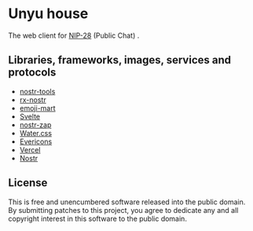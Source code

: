 # Unyu house

The web client for [NIP-28](https://github.com/nostr-protocol/nips/blob/master/28.md) (Public Chat) .

## Libraries, frameworks, images, services and protocols

- [nostr-tools](https://github.com/nbd-wtf/nostr-tools)
- [rx-nostr](https://github.com/penpenpng/rx-nostr)
- [emoji-mart](https://github.com/missive/emoji-mart)
- [Svelte](https://svelte.dev/)
- [nostr-zap](https://github.com/SamSamskies/nostr-zap)
- [Water.css](https://watercss.kognise.dev/)
- [Evericons](http://www.evericons.com/)
- [Vercel](https://vercel.com/)
- [Nostr](https://github.com/nostr-protocol/nips)

## License

This is free and unencumbered software released into the public domain.  
By submitting patches to this project, you agree to dedicate any and all copyright interest in this software to the public domain.
